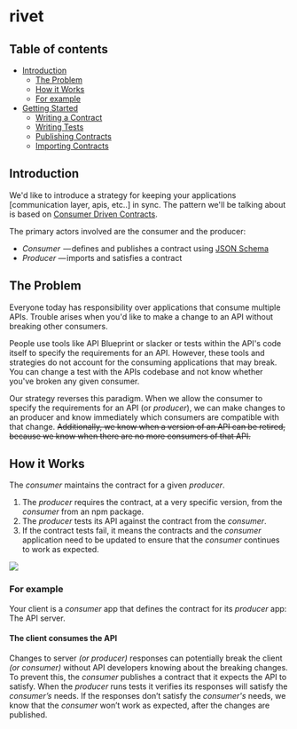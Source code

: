 # rivet

## Table of contents
- [Introduction](#introduction)
  - [The Problem](#the-problem)
  - [How it Works](#how-it-works)
  - [For example](#for-example)
- [Getting Started](#getting-started)
  - [Writing a Contract](#introduction)
  - [Writing Tests](#writing-tests)
  - [Publishing Contracts](publishing-contracts)
  - [Importing Contracts](importing-contracts)

## Introduction

We'd like to introduce a strategy for keeping your applications [communication layer, apis, etc..] in sync. The pattern we'll be talking about is based on [Consumer Driven Contracts](https://thoughtworks.github.io/pacto/patterns/cdc/).

The primary actors involved are the consumer and the producer:

* _Consumer_  — defines and publishes a contract using
[JSON Schema](http://json-schema.org/)
* _Producer_ — imports and satisfies a contract

## The Problem

Everyone today has responsibility over applications that consume multiple APIs. Trouble arises when you'd like to make a change to an API without breaking other consumers.

People use tools like API Blueprint or slacker or tests within the API's code itself to specify the requirements for an API. However, these tools and strategies do not account for the consuming applications that may break. You can change a test with the APIs codebase and not know whether you've broken any given consumer.

Our strategy reverses this paradigm. When we allow the consumer to specify the requirements for an API (or *producer*), we can make changes to an producer and know immediately which consumers are compatible with that change. ~~Additionally, we know when a version of an API can be retired, because we know when there are no more consumers of that API.~~

## How it Works

The _consumer_ maintains the contract for a given _producer_.

1. The _producer_ requires the contract, at a very specific version, from the _consumer_ from an npm package.
2. The _producer_ tests its API against the contract from the _consumer_.
3. If the contract tests fail, it means the contracts and the _consumer_ application need to be updated to ensure that the _consumer_ continues to work as expected.

![](https://cdn-images-1.medium.com/max/1600/1*EW21Eo9rnrHmOOBOXIFjaQ.png)

### For example

Your client is a _consumer_ app that defines the contract for its _producer_ app: The API server.

#### The client consumes the API

Changes to server *(or producer)* responses can potentially break the client *(or consumer)* without API developers knowing about the breaking changes. To prevent this, the *consumer* publishes a contract that it expects the API to satisfy. When the *producer* runs tests it verifies its responses will satisfy the *consumer’s* needs. If the responses don’t satisfy the *consumer's* needs, we know that the *consumer* won’t work as expected, after the changes are published.

